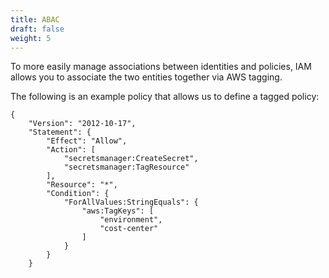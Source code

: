 ```yaml
---
title: ABAC
draft: false
weight: 5
---
```


To more easily manage associations between identities and policies, IAM allows you to associate the two entities together via AWS tagging.

The following is an example policy that allows us to define a tagged policy:

```
{
    "Version": "2012-10-17",
    "Statement": {
        "Effect": "Allow",
        "Action": [
            "secretsmanager:CreateSecret",
            "secretsmanager:TagResource"
        ],
        "Resource": "*",
        "Condition": {
            "ForAllValues:StringEquals": {
                "aws:TagKeys": [
                    "environment",
                    "cost-center"
                ]
            }
        }
    }
```
